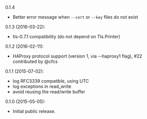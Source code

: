 0.1.4
* Better error message when `--cert` or `--key` files do not exist

0.1.3 (2016-03-22):
* tls-0.7.1 compatibility (do not depend on Tls.Printer)

0.1.2 (2016-02-11):
* HAProxy protocol support (version 1, via --haproxy1 flag), #22 contributed by @cfcs

0.1.1 (2015-07-02):
* log RFC3339 compatible, using UTC
* log exceptions in read_write
* avoid reusing the read/write buffer

0.1.0 (2015-05-05):
* Initial public release.
